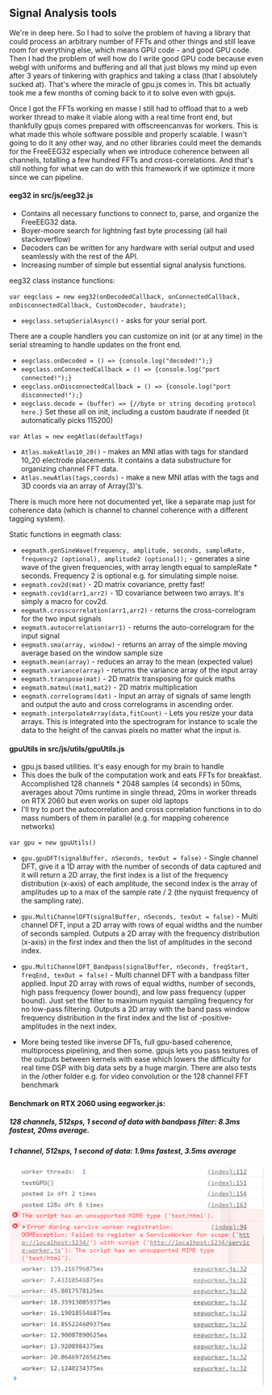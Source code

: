 ## Signal Analysis tools

We're in deep here. So I had to solve the problem of having a library that could process an arbitrary number of FFTs and other things and still leave room for everything else, which means GPU code - and good GPU code. Then I had the problem of well how do I write good GPU code because even webgl with uniforms and buffering and all that just blows my mind up even after 3 years of tinkering with graphics and taking a class (that I absolutely sucked at). That's where the miracle of gpu.js comes in. This bit actually took me a few months of coming back to it to solve even with gpujs. 

Once I got the FFTs working en masse I still had to offload that to a web worker thread to make it viable along with a real time front end, but thankfully gpujs comes prepared with offscreencanvas for workers. This is what made this whole software possible and properly scalable. I wasn't going to do it any other way, and no other libraries could meet the demands for the FreeEEG32 especially when we introduce coherence between all channels, totalling a few hundred FFTs and cross-correlations. And that's still nothing for what we can do with this framework if we optimize it more since we can pipeline.

#### eeg32 in src/js/eeg32.js

* Contains all necessary functions to connect to, parse, and organize the FreeEEG32 data.
* Boyer-moore search for lightning fast byte processing (all hail stackoverflow)
* Decoders can be written for any hardware with serial output and used seamlessly with the rest of the API.
* Increasing number of simple but essential signal analysis functions.

eeg32 class instance functions:

`var eegclass = new eeg32(onDecodedCallback, onConnectedCallback, onDisconnectedCallback, CustomDecoder, baudrate);`

* `eegclass.setupSerialAsync()` - asks for your serial port.

There are a couple handlers you can customize on init (or at any time) in the serial streaming to handle updates on the front end.
* `eegclass.onDecoded = () => {console.log("decoded!");}`
* `eegclass.onConnectedCallback = () => {console.log("port connected!");}`
* `eegclass.onDisconnectedCallback = () => {console.log("port disconnected!");}`
* `eegclass.decode = (buffer) => {//byte or string decoding protocol here.}`
Set these all on init, including a custom baudrate if needed (it automatically picks 115200)

`var Atlas = new eegAtlas(defaultTags)`

* `Atlas.makeAtlas10_20()` - makes an MNI atlas with tags for standard 10_20 electrode placements. It contains a data substructure for organizing channel FFT data.
* `Atlas.newAtlas(tags,coords)` - make a new MNI atlas with the tags and 3D coords via an array of Array(3)'s. 

There is much more here not documented yet, like a separate map just for coherence data (which is channel to channel coherence with a different tagging system).


Static functions in eegmath class:
* `eegmath.genSineWave(frequency, amplitude, seconds, sampleRate, frequency2 (optional), amplitude2 (optional));` - generates a sine wave of the given frequencies, with array length equal to sampleRate * seconds. Frequency 2 is optional e.g. for simulating simple noise.
* `eegmath.cov2d(mat)` - 2D matrix covariance, pretty fast! 
* `eegmath.cov1d(arr1,arr2)` - 1D covariance between two arrays. It's simply a macro for cov2d.
* `eegmath.crosscorrelation(arr1,arr2)` - returns the cross-correlogram for the two input signals
* `eegmath.autocorrelation(arr1)` - returns the auto-correlogram for the input signal
* `eegmath.sma(array, window)` - returns an array of the simple moving average based on the window sample size
* `eegmath.mean(array)` - reduces an array to the mean (expected value)
* `eegmath.variance(array)` - returns the variance array of the input array
* `eegmath.transpose(mat)` - 2D matrix transposing for quick maths
* `eegmath.matmul(mat1,mat2)` - 2D matrix multiplication
* `eegmath.correlograms(dat)` - Input an array of signals of same length and output the auto and cross correlograms in ascending order.
* `eegmath.interpolateArray(data,fitCount)` - Lets you resize your data arrays. This is integrated into the spectrogram for instance to scale the data to the height of the canvas pixels no matter what the input is.

#### gpuUtils in src/js/utils/gpuUtils.js

* gpu.js based utilities. It's easy enough for my brain to handle
* This does the bulk of the computation work and eats FFTs for breakfast. Accomplished 128 channels * 2048 samples (4 seconds) in 50ms, averages about 70ms runtime in single thread, 20ms in worker threads on RTX 2060 but even works on super old laptops
* I'll try to port the autocorrelation and cross correlation functions in to do mass numbers of them in parallel (e.g. for mapping coherence networks)

`var gpu = new gpuUtils()`

* `gpu.gpuDFT(signalBuffer, nSeconds, texOut = false)` - Single channel DFT, give it a 1D array with the number of seconds of data captured and it will return a 2D array, the first index is a list of the frequency distribution (x-axis) of each amplitude, the second index is the array of amplitudes up to a max of the sample rate / 2 (the nyquist frequency of the sampling rate). 

* `gpu.MultiChannelDFT(signalBuffer, nSeconds, texOut = false)` - Multi channel DFT, input a 2D array with rows of equal widths and the number of seconds sampled. Outputs a 2D array with the frequency distribution (x-axis) in the first index and then the list of amplitudes in the second index.

* `gpu.MultiChannelDFT_Bandpass(signalBuffer, nSeconds, freqStart, freqEnd, texOut = false)` - Multi channel DFT with a bandpass filter applied. Input 2D array with rows of equal widths, number of seconds, high pass frequency (lower bound), and low pass frequency (upper bound). Just set the filter to maximum nyquist sampling frequency for no low-pass filtering. Outputs a 2D array with the band pass window frequency distribution in the first index and the list of -positive- amplitudes in the next index.

* More being tested like inverse DFTs, full gpu-based coherence, multiprocess pipelining, and then some. gpujs lets you pass textures of the outputs between kernels with ease which lowers the difficulty for real time DSP with big data sets by  a huge margin. There are also tests in the /other folder e.g. for video convolution or the 128 channel FFT benchmark

#### Benchmark on RTX 2060 using eegworker.js:

##### 128 channels, 512sps, 1 second of data with bandpass filter: 8.3ms fastest, 20ms average.

##### 1 channel, 512sps, 1 second of data: 1.9ms fastest, 3.5ms average

![performance](../screenshots/performance.png)
